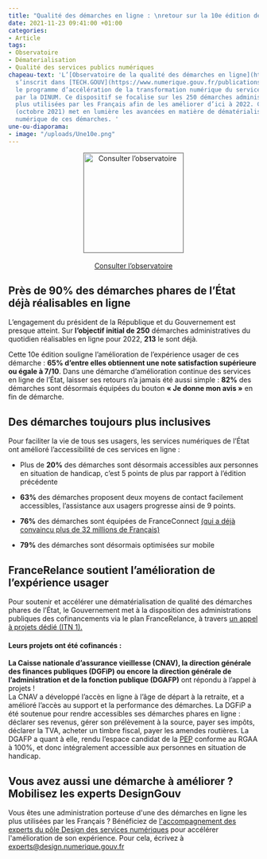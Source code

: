 ```yaml
---
title: "Qualité des démarches en ligne : \nretour sur la 10e édition de l’Observatoire"
date: 2021-11-23 09:41:00 +01:00
categories:
- Article
tags:
- Observatoire
- Dématerialisation
- Qualité des services publics numériques
chapeau-text: 'L’[Observatoire de la qualité des démarches en ligne](https://observatoire.numerique.gouv.fr/observatoire/)
  s’inscrit dans [TECH.GOUV](https://www.numerique.gouv.fr/publications/tech-gouv-strategie-et-feuille-de-route-2019-2021/),
  le programme d’accélération de la transformation numérique du service public piloté
  par la DINUM. Ce dispositif se focalise sur les 250 démarches administratives les
  plus utilisées par les Français afin de les améliorer d’ici à 2022. Cette 10e édition
  (octobre 2021) met en lumière les avancées en matière de dématérialisation et d’inclusion
  numérique de ces démarches. '
une-ou-diaporama:
- image: "/uploads/Une10e.png"
---
```


<p align="center"><a href="https://observatoire.numerique.gouv.fr/observatoire/"><img src="![Obs10e.png](/uploads/Obs10e.png)" width="200" style="border:1px solid gray" align="center" alt="Consulter l’observatoire"/></a>
<br>
<br>
<a href="https://observatoire.numerique.gouv.fr/observatoire/" class="button">Consulter l’observatoire</a></p>

## Près de 90% des démarches phares de l’État déjà réalisables en ligne

L’engagement du président de la République et du Gouvernement est presque atteint. Sur **l’objectif initial de 250** démarches administratives du quotidien réalisables en ligne pour 2022, **213** le sont déjà.

Cette 10e édition souligne l’amélioration de l’expérience usager de ces démarche : **65% d’entre elles obtiennent une note satisfaction supérieure ou égale à 7/10**. Dans une démarche d’amélioration continue des services en ligne de l’État, laisser ses retours n’a jamais été aussi simple : **82%** des démarches sont désormais équipées du bouton **« Je donne mon avis »** en fin de démarche.

## Des démarches toujours plus inclusives

Pour faciliter la vie de tous ses usagers, les services numériques de l’État ont amélioré l’accessibilité de ces services en ligne :

* Plus de **20%** des démarches sont désormais accessibles aux personnes en situation de handicap, c’est 5 points de plus par rapport à l’édition précédente

* **63%** des démarches proposent deux moyens de contact facilement accessibles, l’assistance aux usagers progresse ainsi de 9 points.

* **76%** des démarches sont équipées de FranceConnect [(qui a déjà convaincu plus de 32 millions de Français)](https://www.numerique.gouv.fr/actualites/30-millions-utilisateurs-conquis-par-franceconnect/)

* **79%** des démarches sont désormais optimisées sur mobile

## FranceRelance soutient l’amélioration de l’expérience usager

Pour soutenir et accélérer une dématérialisation de qualité des démarches phares de l’État, le Gouvernement met à la disposition des administrations publiques des cofinancements via le plan FranceRelance, à travers [un appel à projets dédié (ITN 1).](https://france-relance.transformation.gouv.fr/61a2-ameliorer-lexperience-usager-dans-une-demarch)

<div class="noir encadre">
<h4>Leurs projets ont été cofinancés :</h4>
<p><b>La Caisse nationale d’assurance vieillesse (CNAV), la direction générale des finances publiques (DGFiP) ou encore la direction générale de l’administration et de la fonction publique (DGAFP)</b> ont répondu à l’appel à projets ! 
<br>
La CNAV a développé l’accès en ligne à l’âge de départ à la retraite, et a amélioré l’accès au support et la performance des démarches. La DGFiP a été soutenue pour rendre accessibles ses démarches phares en ligne : déclarer ses revenus, gérer son prélèvement à la source, payer ses impôts, déclarer la TVA, acheter un timbre fiscal, payer les amendes routières. La DGAFP a quant à elle, rendu l’espace candidat de la <a href="https://place-emploi-public.gouv.fr/">PEP</a> conforme au RGAA à 100%, et donc intégralement accessible aux personnes en situation de handicap.</p>
</div>

## Vous avez aussi une démarche à améliorer ? Mobilisez les experts DesignGouv

Vous êtes une administration porteuse d'une des démarches en ligne les plus utilisées par les Français ? Bénéficiez de [l'accompagnement des experts du pôle Design des services numériques](https://design.numerique.gouv.fr/articles/2021-08-20-appui-experts/) pour accélérer l'amélioration de son expérience. Pour cela, écrivez à experts@design.numerique.gouv.fr

<p align="center"><a Rendez-vous en janvier 2022 pour la 11e édition !/></a>